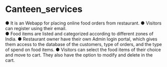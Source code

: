 # Canteen_services

● It is an Webapp for placing online food orders from restaurant. 
● Visitors can register using their email.  
● Food items are listed and categorized according to different zones of India. 
● Restaurant owner have their own Admin login portal, which gives them access to the database of the customers, type of orders, and the type of spend on food items. 
● Visitors can select the food items of their choice and move to cart. They also have the option to modify and delete in the cart. 
